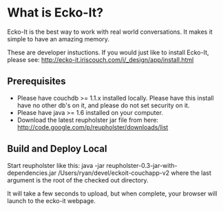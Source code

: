 What is Ecko-It?
================

Ecko-It is the best way to work with real world conversations. It makes it simple to have an amazing memory.

These are developer instuctions. If you would just like to install Ecko-It, please see:
http://ecko-it.iriscouch.com/i/_design/app/install.html


Prerequisites
-------------

 *  Please have couchdb >= 1.1.x installed locally. Please have this install have no other db's on it, and please do not set security on it.
 *  Please have java >= 1.6 installed on your computer.
 *  Download the latest reupholster jar file from here: http://code.google.com/p/reupholster/downloads/list


Build and Deploy Local
----------------------

Start reupholster like this: java -jar reupholster-0.3-jar-with-dependencies.jar /Users/ryan/devel/eckoit-couchapp-v2 where the last argument is the root of the checked out directory.

It will take a few seconds to upload, but when complete, your browser will launch to the ecko-it webpage.

